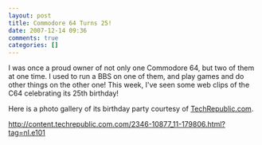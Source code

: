 ```yaml
---
layout: post
title: Commodore 64 Turns 25!
date: 2007-12-14 09:36
comments: true
categories: []
---
```

I was once a proud owner of not only one Commodore 64, but two of them at one time. I used to run a BBS on one of them, and play games and do other things on the other one! This week, I've seen some web clips of the C64 celebrating its 25th birthday!

Here is a photo gallery of its birthday party courtesy of <a href="http://techrepublic.com/" target="_blank"><span class="yshortcuts" id="lw_1197958631_0">TechRepublic.com</span></a>.

<a href="http://" title="Commodore 64 Turns 25">http://content.techrepublic.com.com/2346-10877_11-179806.html?tag=nl.e101</a>
